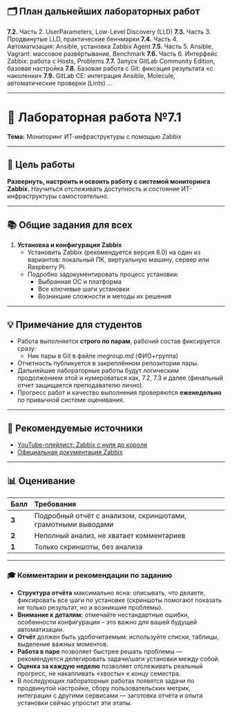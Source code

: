 ## 🗂️ План дальнейших лабораторных работ

**7.2.** Часть 2. UserParameters, Low-Level Discovery (LLD)
**7.3.** Часть 3. Продвинутые LLD, практические бенчмарки
**7.4.** Часть 4. Автоматизация: Ansible, установка Zabbix Agent
**7.5.** Часть 5. Ansible, Vagrant: массовое развёртывание, Benchmark
**7.6.** Часть 6. Интерфейс Zabbix: работа с Hosts, Problems
**7.7.** Запуск GitLab Community Edition, базовая настройка
**7.8.** Базовая работа с Git: фиксация результата «с наколенки»
**7.9.** GitLab CE: интеграция Ansible, Molecule, автоматические проверки (Lints)
...

***

# 🧪 Лабораторная работа №7.1

**Тема:** Мониторинг ИТ-инфраструктуры с помощью Zabbix

***

## 🎯 Цель работы

**Развернуть, настроить и освоить работу с системой мониторинга Zabbix.**
Научиться отслеживать доступность и состояние ИТ-инфраструктуры самостоятельно.

***

## 📚 Общие задания для всех

1. **Установка и конфигурация Zabbix**
    - Установить Zabbix (рекомендуется версия 8.0) на один из вариантов: локальный ПК, виртуальную машину, сервер или Raspberry Pi.
    - Подробно задокументировать процесс установки:
        - Выбранная ОС и платформа
        - Все ключевые шаги установки
        - Возникшие сложности и методы их решения

***

## 💡 Примечание для студентов

- Работа выполняется **строго по парам**, рабочий состав фиксируется сразу:
    - Ник пары в Git в файле *megroup.md* (ФИО+группа)
- Отчетность публикуется в закреплённом репозитории пары.
- Дальнейшие лабораторные работы будут логическим продолжением этой и нумероваться как, 7.2, 7.3 и далее (финальный отчет защищается преподавателю лично).
- Прогресс работ и качество выполнения проверяются **еженедельно** по привычной системе оценивания.

***

## 🧰 Рекомендуемые источники

- [YouTube-плейлист: Zabbix с нуля до короля](https://www.youtube.com/watch?v=_NQTDra4Fds&list=PLdQohrQ3OmqS2wo9MwFKJtnXcVH5SCOh8)
- [Официальная документация Zabbix](https://www.zabbix.com/documentation/current/)

***

## 📊 Оценивание

| Балл | Требования |
| :-- | :-- |
| **3** | Подробный отчёт c анализом, скриншотами, грамотными выводами |
| **2** | Неполный анализ, не хватает комментариев |
| **1** | Только скриншоты, без анализа |


***

### 🎓 Комментарии и рекомендации по заданию

- **Структура отчёта** максимально ясна: описывать, что делаете, фиксировать все шаги по установке (скриншоты помогают показать не только результат, но и возникшие проблемы).
- **Внимание к деталям:** отмечайте нестандартные ошибки, особенности конфигурации – это важно для вашей будущей автоматизации.
- **Отчёт** должен быть удобочитаемым: используйте списки, таблицы, выделение важных моментов.
- **Работа в паре** позволяет быстрее решать проблемы — рекомендуется делегировать задачи/шаги установки между собой.
- **Оценка за каждую неделю** позволяет отслеживать реальный прогресс, не накапливать «хвосты» к концу семестра.
- В последующих лабораторных работах появятся задачи по продвинутой настройке, сбору пользовательских метрик, интеграции с другими сервисами — заготовка отчёта и опыта установки сейчас упростит эти этапы.


